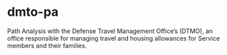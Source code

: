 # dmto-pa
Path Analysis with the Defense Travel Management Office’s (DTMO), an office responsible for managing travel and housing allowances for Service members and their families.

